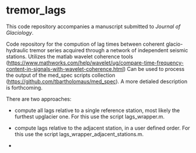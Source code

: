 # tremor_lags

This code repository accompanies a manuscript submitted to *Journal of Glaciology*. 

Code repository for the compution of lag times between coherent glacio-hydraulic tremor series acquired through a network of independent seismic stations. Utilizes the matlab wavelet coherence tools (https://www.mathworks.com/help/wavelet/ug/compare-time-frequency-content-in-signals-with-wavelet-coherence.html) Can be used to process the output of the med_spec scripts collection (https://github.com/tbartholomaus/med_spec). 
A more detialed description is forthcoming. 

There are two approaches: 
- compute all lags relative to a single reference station, most likely the furthest upglacier one. For this use the script lags_wrapper.m. 
- compute lags relative to the adjacent station, in a user defined order. For this use the script lags_wrapper_adjacent_stations.m.

- 
